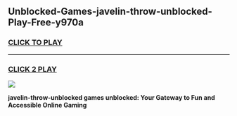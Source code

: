
## Unblocked-Games-javelin-throw-unblocked-Play-Free-y970a
<h3>
<a href="https://premium76.site?title=javelin-throw-unblocked&ref=21A">CLICK TO PLAY</a></h3>
<hr>

<h3>
<a href="https://premium76.site?title=javelin-throw-unblocked&ref=21A">CLICK 2 PLAY</a>
  
</h3>

<a href="https://premium76.site?title=javelin-throw-unblocked&ref=21A"><img src="https://clearcache.store/games.png"></a>


**javelin-throw-unblocked games unblocked: Your Gateway to Fun and Accessible Online Gaming**
